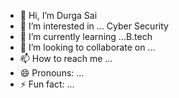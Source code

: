 - 👋 Hi, I’m Durga Sai 
- 👀 I’m interested in ... Cyber Security 
- 🌱 I’m currently learning ...B.tech
- 💞️ I’m looking to collaborate on ...
- 📫 How to reach me ...
- 😄 Pronouns: ...
- ⚡ Fun fact: ...

<!---
sai-ds37/sai-ds37 is a ✨ special ✨ repository because its `README.md` (this file) appears on your GitHub profile.
You can click the Preview link to take a look at your changes.
--->

